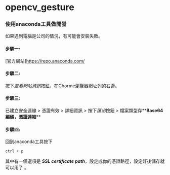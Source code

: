 # opencv_gesture
### 使用anaconda工具做開發
如果遇到電腦是公司的情況，有可能會安裝失敗。
#### 步驟一:
[官方網站]<https://repo.anaconda.com/>
#### 步驟二:
按下*差看網站資訊*按鈕，在Chorme瀏覽器網址列的右邊。
#### 步驟三:
已建立安全連線 > 憑證有效 > 詳細資訊 > 按下*匯出*按鈕 > 檔案類型存**__Base64編碼，憑證連結__**
#### 步驟四:
回到anaconda工具按下
```
ctrl + p
```
其中有一個選項是 **_SSL certificate path_**，設定成你的憑證路徑，設定好後儲存就可以用了
。

